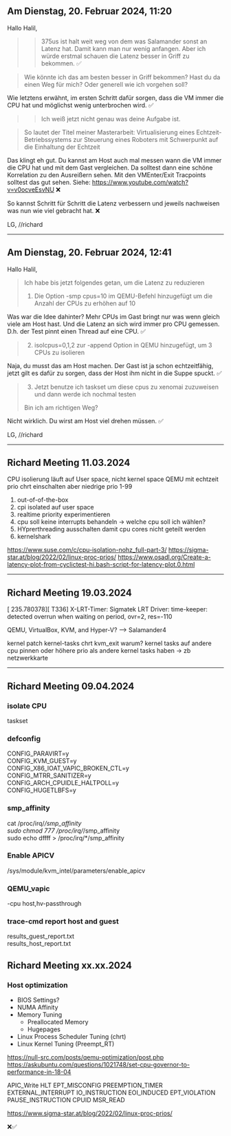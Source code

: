 ## Am Dienstag, 20. Februar 2024, 11:20 
Hallo Halil,

>> 375us ist halt weit weg von dem was Salamander sonst an Latenz hat.
>> Damit kann man nur wenig anfangen.
>> Aber ich würde erstmal schauen die Latenz besser in Griff zu bekommen. ✅

> Wie könnte ich das am besten besser in Griff bekommen? Hast du da einen Weg für mich? Oder generell wie ich vorgehen soll?

Wie letztens erwähnt, im ersten Schritt dafür sorgen, dass die VM immer die CPU hat und möglichst wenig unterbrochen wird. ✅

> > Ich weiß jetzt nicht genau was deine Aufgabe ist.

> So lautet der Titel meiner Masterarbeit:
> Virtualisierung eines Echtzeit-Betriebssystems zur Steuerung eines Roboters mit Schwerpunkt auf die Einhaltung der Echtzeit

Das klingt eh gut.
Du kannst am Host auch mal messen wann die VM immer die CPU hat und mit dem Gast vergleichen. Da solltest dann eine schöne Korrelation zu den Ausreißern sehen. Mit den VMEnter/Exit Tracpoints solltest das gut sehen.
Siehe: https://www.youtube.com/watch?v=v0ocveEsvNU ❌

So kannst Schritt für Schritt die Latenz verbessern und jeweils nachweisen
was nun wie viel gebracht hat. ❌

LG,
//richard

<hr>

## Am Dienstag, 20. Februar 2024, 12:41 
Hallo Halil,

> Ich habe bis jetzt folgendes getan, um die Latenz zu reduzieren
>
> 1) Die Option -smp cpus=10 im QEMU-Befehl hinzugefügt um die Anzahl der CPUs zu erhöhen auf 10

Was war die Idee dahinter? Mehr CPUs im Gast bringt nur was wenn gleich viele am Host hast.
Und die Latenz an sich wird immer pro CPU gemessen. D.h. der Test pinnt einen Thread auf eine CPU. ✅

> 2) isolcpus=0,1,2 zur -append Option in QEMU hinzugefügt, um 3 CPUs zu isolieren

Naja, du musst das am Host machen. Der Gast ist ja schon echtzeitfähig, jetzt gilt es dafür zu sorgen, dass der Host ihm nicht in die Suppe spuckt. ✅

> 3) Jetzt benutze ich taskset um diese cpus zu xenomai zuzuweisen und dann werde ich nochmal testen
>
> Bin ich am richtigen Weg?

Nicht wirklich. Du wirst am Host viel drehen müssen. ✅

LG,
//richard


<hr>



## Richard Meeting 11.03.2024
CPU isolierung läuft auf User space, nicht kernel space
QEMU mit echtzeit prio chrt einschalten aber niedrige prio 1-99

1) out-of-of-the-box
2) cpi isolated auf user space
3) realtime priority experimentieren
4) cpu soll keine interrupts behandeln -> welche cpu soll ich wählen?
5) HYprerthreading ausschalten damit cpu cores nicht geteilt werden
6) kernelshark

https://www.suse.com/c/cpu-isolation-nohz_full-part-3/
https://sigma-star.at/blog/2022/02/linux-proc-prios/
https://www.osadl.org/Create-a-latency-plot-from-cyclictest-hi.bash-script-for-latency-plot.0.html


<hr>


## Richard Meeting 19.03.2024
[  235.780378][  T336] X-LRT-Timer: Sigmatek LRT Driver: time-keeper: detected overrun when waiting on period, ovr=2, res=-110

QEMU, VirtualBox, KVM, and Hyper-V? --> Salamander4

kernel patch
kernel-tasks
chrt
kvm_exit warum?
kernel tasks auf andere cpu pinnen
oder
höhere prio als andere kernel tasks haben -> zb netzwerkkarte


<hr>


## Richard Meeting 09.04.2024

### isolate CPU
taskset

### defconfig
CONFIG_PARAVIRT=y  
CONFIG_KVM_GUEST=y  
CONFIG_X86_IOAT_VAPIC_BROKEN_CTL=y  
CONFIG_MTRR_SANITIZER=y  
CONFIG_ARCH_CPUIDLE_HALTPOLL=y  
CONFIG_HUGETLBFS=y

### smp_affinity 
cat /proc/irq/*/smp_affinity  
sudo chmod 777 /proc/irq/*/smp_affinity  
sudo echo dffff > /proc/irq/*/smp_affinity  

### Enable APICV
/sys/module/kvm_intel/parameters/enable_apicv

### QEMU_vapic
-cpu host,hv-passthrough

### trace-cmd report host and guest 
results_guest_report.txt  
results_host_report.txt




## Richard Meeting xx.xx.2024

### Host optimization
- BIOS Settings?
- NUMA Affinity
- Memory Tuning
    - Preallocated Memory
    - Hugepages
- Linux Process Scheduler Tuning (chrt)
- Linux Kernel Tuning (Preempt_RT)

https://null-src.com/posts/qemu-optimization/post.php
https://askubuntu.com/questions/1021748/set-cpu-governor-to-performance-in-18-04

APIC_Write
HLT
EPT_MISCONFIG
PREEMPTION_TIMER
EXTERNAL_INTERRUPT
IO_INSTRUCTION
EOI_INDUCED
EPT_VIOLATION
PAUSE_INSTRUCTION
CPUID
MSR_READ




https://www.sigma-star.at/blog/2022/02/linux-proc-prios/


❌✅
